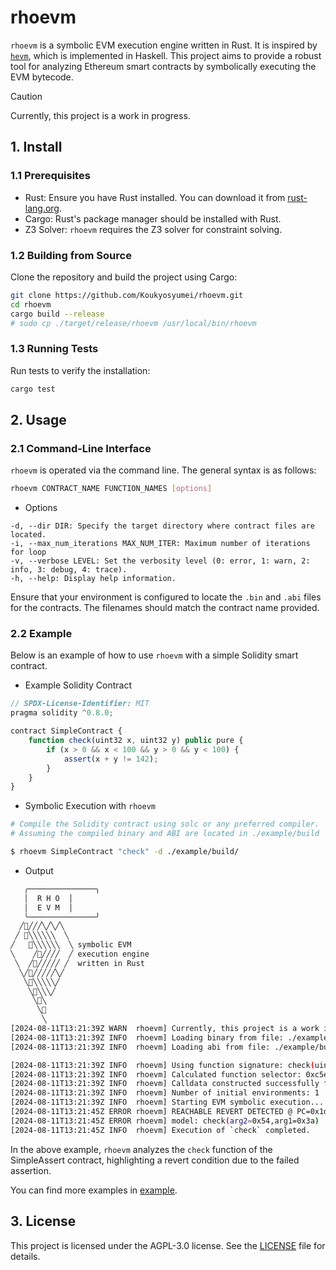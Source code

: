 
# rhoevm

`rhoevm` is a symbolic EVM execution engine written in Rust. It is inspired by [`hevm`](https://github.com/ethereum/hevm), which is implemented in Haskell. This project aims to provide a robust tool for analyzing Ethereum smart contracts by symbolically executing the EVM bytecode.


> [!CAUTION]
> Currently, this project is a work in progress.

## 1. Install

### 1.1 Prerequisites

- Rust: Ensure you have Rust installed. You can download it from [rust-lang.org](https://www.rust-lang.org/).
- Cargo: Rust's package manager should be installed with Rust.
- Z3 Solver: `rhoevm` requires the Z3 solver for constraint solving.

### 1.2 Building from Source

Clone the repository and build the project using Cargo:

```bash
git clone https://github.com/Koukyosyumei/rhoevm.git
cd rhoevm
cargo build --release
# sudo cp ./target/release/rhoevm /usr/local/bin/rhoevm
```

### 1.3 Running Tests

Run tests to verify the installation:

```bash
cargo test
```

## 2. Usage

### 2.1 Command-Line Interface

`rhoevm` is operated via the command line. The general syntax is as follows:

```bash
rhoevm CONTRACT_NAME FUNCTION_NAMES [options]
```

- Options

```
-d, --dir DIR: Specify the target directory where contract files are located.
-i, --max_num_iterations MAX_NUM_ITER: Maximum number of iterations for loop
-v, --verbose LEVEL: Set the verbosity level (0: error, 1: warn, 2: info, 3: debug, 4: trace).
-h, --help: Display help information.
```

Ensure that your environment is configured to locate the `.bin` and `.abi` files for the contracts. The filenames should match the contract name provided.

### 2.2 Example

Below is an example of how to use `rhoevm` with a simple Solidity smart contract.

- Example Solidity Contract

```javascript
// SPDX-License-Identifier: MIT
pragma solidity ^0.8.0;

contract SimpleContract {
    function check(uint32 x, uint32 y) public pure {
        if (x > 0 && x < 100 && y > 0 && y < 100) {
            assert(x + y != 142);
        }
    }
}
```

- Symbolic Execution with `rhoevm`

```bash
# Compile the Solidity contract using solc or any preferred compiler.
# Assuming the compiled binary and ABI are located in ./example/build

$ rhoevm SimpleContract "check" -d ./example/build/
```

- Output

```bash
   ╭───────────────╮
   │  R H O  │
   │  E V M  │
   ╰───────────────╯
  ╱🦀╱╱╱╲╱╲╱╲
 ╱ 🦀╲╲╲╲╲╲  ╲
╱   🦀╲╲╲╲╲╲  ╲ symbolic EVM
╲    ╱🦀╱╱╱╱  ╱ execution engine
 ╲  ╱🦀╱╱╱╱╱ ╱  written in Rust
  ╲╱🦀╱╱╱╱╱╲╱
   ╲🦀╲╲╲╲╲╱
    ╲🦀╲╲╲╱
     ╲🦀╲
      ╲🦀
       ╲
[2024-08-11T13:21:39Z WARN  rhoevm] Currently, this project is a work in progress.
[2024-08-11T13:21:39Z INFO  rhoevm] Loading binary from file: ./example/build/SimpleContract.bin
[2024-08-11T13:21:39Z INFO  rhoevm] Loading abi from file: ./example/build/SimpleContract.abi

[2024-08-11T13:21:39Z INFO  rhoevm] Using function signature: check(uint32,uint32)
[2024-08-11T13:21:39Z INFO  rhoevm] Calculated function selector: 0xc5eb648f
[2024-08-11T13:21:39Z INFO  rhoevm] Calldata constructed successfully for function 'check(uint32,uint32)'
[2024-08-11T13:21:39Z INFO  rhoevm] Number of initial environments: 1
[2024-08-11T13:21:39Z INFO  rhoevm] Starting EVM symbolic execution...
[2024-08-11T13:21:45Z ERROR rhoevm] REACHABLE REVERT DETECTED @ PC=0x1db
[2024-08-11T13:21:45Z ERROR rhoevm] model: check(arg2=0x54,arg1=0x3a)
[2024-08-11T13:21:45Z INFO  rhoevm] Execution of `check` completed.
```

In the above example, `rhoevm` analyzes the `check` function of the SimpleAssert contract, highlighting a revert condition due to the failed assertion.

You can find more examples in [example](example).

## 3. License

This project is licensed under the AGPL-3.0 license. See the [LICENSE](LICENSE) file for details.


